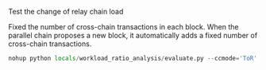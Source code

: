 Test the change of relay chain load

Fixed the number of cross-chain transactions in each block. When the parallel chain proposes a new block, it automatically adds a fixed number of cross-chain transactions.

```python
nohup python locals/workload_ratio_analysis/evaluate.py --ccmode='ToR' --chainnum=3 --output_indicate_dir='locals/workload_ratio_analysis/output/indicates' --output_workload_dir='locals/workload_ratio_analysis/output/workloads' 2>&1 >temp/workload_ratio_evaluate.log &
```